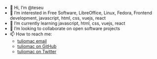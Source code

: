 - 👋 Hi, I’m @teseu
- 👀 I’m interested in Free Software, LibreOffice, Linux, Fedora, Frontend development, javascript, html, css, vuejs, react
- 🌱 I’m currently learning javascript, html, css, vuejs, react
- 💞️ I’m looking to collaborate on open software projects
- 📫 How to reach me:
  - <a href="mailto:tuliomac@proton.me">tuliomac email</a>
  - <a href="http://teseu.github.io/">tuliomac on GitHub</a>
  - <a href="https://twitter.com/tuliomac">tuliomac on Twitter</a>

<!---
teseu/teseu is a ✨ special ✨ repository because its `README.md` (this file) appears on your GitHub profile.
You can click the Preview link to take a look at your changes.
--->
